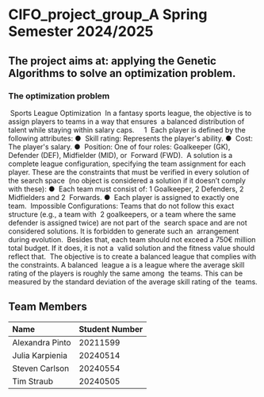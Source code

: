 # CIFO_project_group_A Spring Semester 2024/2025

## The project aims at:  apply‬ing the Genetic‬‭ Algorithms‬‭ to‬‭ solve‬‭ an‬‭ optimization‬‭ problem.
### The optimization problem
‭ Sports League Optimization‬
‭ In‬‭ a‬‭ fantasy‬‭ sports‬‭ league,‬‭ the‬‭ objective‬‭ is‬‭ to‬‭ assign‬‭ players‬‭ to‬‭ teams‬‭ in‬‭ a‬‭ way‬‭ that‬‭ ensures‬
‭ a balanced distribution of talent while staying within salary caps.‬
‭
‭
‬
‭ 1‬
‭ Each player is defined by the following attributes:‬
●
‬‭ Skill rating: Represents the player's ability.‬
●
‬‭ Cost: The player's salary.‬
●
‭ Position:‬‭ One‬‭ of‬‭ four‬‭ roles:‬‭ Goalkeeper‬‭ (GK),‬‭ Defender‬‭ (DEF),‬‭ Midfielder‬‭ (MID),‬‭ or‬
‭ Forward (FWD).‬
‭ A‬‭ solution‬‭ is‬‭ a‬‭ complete‬‭ league‬‭ configuration,‬‭ specifying‬‭ the‬‭ team‬‭ assignment‬‭ for‬‭ each‬
‭ player.‬‭ These‬‭ are‬‭ the‬‭ constraints‬‭ that‬‭ must‬‭ be‬‭ verified‬‭ in‬‭ every‬‭ solution‬‭ of‬‭ the‬‭ search‬‭ space‬
‭ (no object is considered a solution if it doesn’t comply with these):‬
●
‭ Each‬‭ team‬‭ must‬‭ consist‬‭ of:‬‭ 1‬‭ Goalkeeper,‬‭ 2‬‭ Defenders,‬‭ 2‬‭ Midfielders‬‭ and‬‭ 2‬
‭ Forwards.‬
●
‬‭ Each player is assigned to exactly one team.‬
‭ Impossible‬‭ Configurations:‬‭ Teams‬‭ that‬‭ do‬‭ not‬‭ follow‬‭ this‬‭ exact‬‭ structure‬‭ (e.g.,‬‭ a‬‭ team‬‭ with‬
‭ 2‬‭ goalkeepers,‬‭ or‬‭ a‬‭ team‬‭ where‬‭ the‬‭ same‬‭ defender‬‭ is‬‭ assigned‬‭ twice)‬‭ are‬‭ not‬‭ part‬‭ of‬‭ the‬
‭ search‬‭ space‬‭ and‬‭ are‬‭ not‬‭ considered‬‭ solutions.‬‭ It‬‭ is‬‭ forbidden‬‭ to‬‭ generate‬‭ such‬‭ an‬
‭ arrangement during evolution.‬
‭ Besides‬‭ that,‬‭ each‬‭ team‬‭ should‬‭ not‬‭ exceed‬‭ a‬‭ 750€‬‭ million‬‭ total‬‭ budget.‬‭ If‬‭ it‬‭ does,‬‭ it‬‭ is‬‭ not‬‭ a‬
‭ valid solution and the fitness value should reflect that.‬
‭ The‬‭ objective‬‭ is‬‭ to‬‭ create‬‭ a‬‭ balanced‬‭ league‬‭ that‬‭ complies‬‭ with‬‭ the‬‭ constraints.‬‭ A‬‭ balanced‬
‭ league‬‭ a‬‭ is‬‭ a‬‭ league‬‭ where‬‭ the‬‭ average‬‭ skill‬‭ rating‬‭ of‬‭ the‬‭ players‬‭ is‬‭ roughly‬‭ the‬‭ same‬‭ among‬
‭ the‬‭ teams.‬‭ This‬‭ can‬‭ be‬‭ measured‬‭ by‬‭ the‬‭ standard‬‭ deviation‬‭ of‬‭ the‬‭ average‬‭ skill‬‭ rating‬‭ of‬‭ the‬
‭ teams.

## Team Members 

| Name              | Student Number | 
|:------------------|:----------------|
| Alexandra Pinto   | 20211599        | 
| Julia Karpienia   | 20240514        | 
| Steven Carlson  | 20240554   | 
| Tim Straub | 20240505   | 
